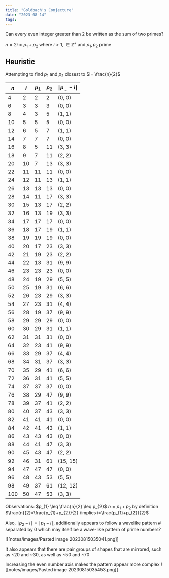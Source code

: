 ```yaml
---
title: "Goldbach's Conjecture"
date: "2023-08-14"
tags:
---
```


Can every even integer greater than 2 be written as the sum of two primes?

$n=2i=p_{1}+p_{2}$ where $i>1,\in\mathbb{Z^{+}}$ and $p_{1},p_{2}$ prime

## Heuristic 

Attempting to find $p_{1}$ and $p_{2}$ closest to $i= \frac{n}{2}$

| $n$ | $i$ |  $p_{1}$ | $p_{2}$ | $\mid p_{\dots}-i \mid$ |
| --- | --- | --- | --- | --- |
| 4 | 2 | 2 | 2 | (0, 0) |
| 6 | 3 | 3 | 3 | (0, 0) |
| 8 | 4 | 3 | 5 | (1, 1) |
| 10 | 5 | 5 | 5 | (0, 0) |
| 12 | 6 | 5 | 7 | (1, 1) |
| 14 | 7 | 7 | 7 | (0, 0) |
| 16 | 8 | 5 | 11 | (3, 3) |
| 18 | 9 | 7 | 11 | (2, 2) |
| 20 | 10 | 7 | 13 | (3, 3) |
| 22 | 11 | 11 | 11 | (0, 0) |
| 24 | 12 | 11 | 13 | (1, 1) |
| 26 | 13 | 13 | 13 | (0, 0) |
| 28 | 14 | 11 | 17 | (3, 3) |
| 30 | 15 | 13 | 17 | (2, 2) |
| 32 | 16 | 13 | 19 | (3, 3) |
| 34 | 17 | 17 | 17 | (0, 0) |
| 36 | 18 | 17 | 19 | (1, 1) |
| 38 | 19 | 19 | 19 | (0, 0) |
| 40 | 20 | 17 | 23 | (3, 3) |
| 42 | 21 | 19 | 23 | (2, 2) |
| 44 | 22 | 13 | 31 | (9, 9) |
| 46 | 23 | 23 | 23 | (0, 0) |
| 48 | 24 | 19 | 29 | (5, 5) |
| 50 | 25 | 19 | 31 | (6, 6) |
| 52 | 26 | 23 | 29 | (3, 3) |
| 54 | 27 | 23 | 31 | (4, 4) |
| 56 | 28 | 19 | 37 | (9, 9) |
| 58 | 29 | 29 | 29 | (0, 0) |
| 60 | 30 | 29 | 31 | (1, 1) |
| 62 | 31 | 31 | 31 | (0, 0) |
| 64 | 32 | 23 | 41 | (9, 9) |
| 66 | 33 | 29 | 37 | (4, 4) |
| 68 | 34 | 31 | 37 | (3, 3) |
| 70 | 35 | 29 | 41 | (6, 6) |
| 72 | 36 | 31 | 41 | (5, 5) |
| 74 | 37 | 37 | 37 | (0, 0) |
| 76 | 38 | 29 | 47 | (9, 9) |
| 78 | 39 | 37 | 41 | (2, 2) |
| 80 | 40 | 37 | 43 | (3, 3) |
| 82 | 41 | 41 | 41 | (0, 0) |
| 84 | 42 | 41 | 43 | (1, 1) |
| 86 | 43 | 43 | 43 | (0, 0) |
| 88 | 44 | 41 | 47 | (3, 3) |
| 90 | 45 | 43 | 47 | (2, 2) |
| 92 | 46 | 31 | 61 | (15, 15) |
| 94 | 47 | 47 | 47 | (0, 0) |
| 96 | 48 | 43 | 53 | (5, 5) |
| 98 | 49 | 37 | 61 | (12, 12) |
| 100 | 50 | 47 | 53 | (3, 3) |

Observations: $p_{1} \leq \frac{n}{2} \leq p_{2}$
$n=p_{1}+p_{2}$ by definition
$\frac{n}{2}=\frac{p_{1}+p_{2}}{2} \implies i=\frac{p_{1}+p_{2}}{2}$

Also, $\mid p_{2}-i\mid=\mid p_{1}-i\mid$, additionally appears to follow a wavelike pattern
\# separated by 0 which may itself be a wave-like pattern of prime numbers?

![[notes/images/Pasted image 20230815035041.png]]

It also appears that there are pair groups of shapes that are mirrored, such as ~20 and ~30, as well as ~50 and ~70

Increasing the even number axis makes the pattern appear more complex
![[notes/images/Pasted image 20230815035453.png]]